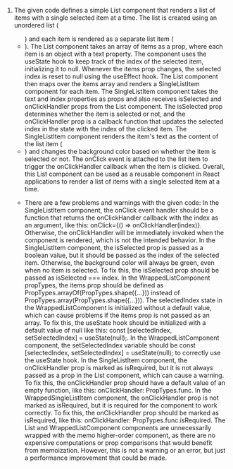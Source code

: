 1. The given code defines a simple List component that renders a list of items with a single selected item at a time. The list is created using an unordered list (<ul>) and each item is rendered as a separate list item (<li>).
The List component takes an array of items as a prop, where each item is an object with a text property. The component uses the useState hook to keep track of the index of the selected item, initializing it to null. Whenever the items prop changes, the selected index is reset to null using the useEffect hook.
The List component then maps over the items array and renders a SingleListItem component for each item. The SingleListItem component takes the text and index properties as props and also receives isSelected and onClickHandler props from the List component.
The isSelected prop determines whether the item is selected or not, and the onClickHandler prop is a callback function that updates the selected index in the state with the index of the clicked item.
The SingleListItem component renders the item's text as the content of the list item (<li>) and changes the background color based on whether the item is selected or not. The onClick event is attached to the list item to trigger the onClickHandler callback when the item is clicked.
Overall, this List component can be used as a reusable component in React applications to render a list of items with a single selected item at a time.
  
 2. There are a few problems and warnings with the given code:
In the SingleListItem component, the onClick event handler should be a function that returns the onClickHandler callback with the index as an argument, like this: onClick={() => onClickHandler(index)}. Otherwise, the onClickHandler will be immediately invoked when the component is rendered, which is not the intended behavior.
In the SingleListItem component, the isSelected prop is passed as a boolean value, but it should be passed as the index of the selected item. Otherwise, the background color will always be green, even when no item is selected. To fix this, the isSelected prop should be passed as isSelected === index.
In the WrappedListComponent propTypes, the items prop should be defined as PropTypes.arrayOf(PropTypes.shape({...})) instead of PropTypes.array(PropTypes.shape({...})).
The selectedIndex state in the WrappedListComponent is initialized without a default value, which can cause problems if the items prop is not passed as an array. To fix this, the useState hook should be initialized with a default value of null like this: const [selectedIndex, setSelectedIndex] = useState(null);.
In the WrappedListComponent component, the setSelectedIndex variable should be const [selectedIndex, setSelectedIndex] = useState(null); to correctly use the useState hook.
In the SingleListItem component, the onClickHandler prop is marked as isRequired, but it is not always passed as a prop in the List component, which can cause a warning. To fix this, the onClickHandler prop should have a default value of an empty function, like this: onClickHandler: PropTypes.func.
In the WrappedSingleListItem component, the onClickHandler prop is not marked as isRequired, but it is required for the component to work correctly. To fix this, the onClickHandler prop should be marked as isRequired, like this: onClickHandler: PropTypes.func.isRequired.
The List and WrappedListComponent components are unnecessarily wrapped with the memo higher-order component, as there are no expensive computations or prop comparisons that would benefit from memoization. However, this is not a warning or an error, but just a performance improvement that could be made.

